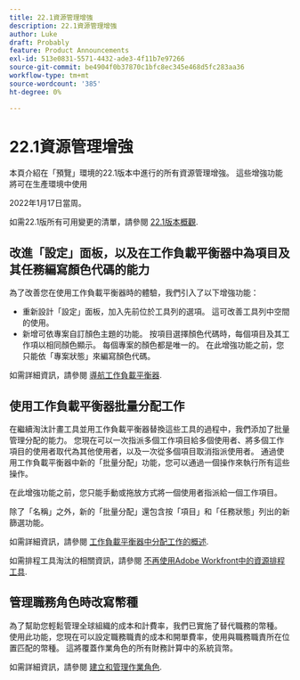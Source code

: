 ```yaml
---
title: 22.1資源管理增強
description: 22.1資源管理增強
author: Luke
draft: Probably
feature: Product Announcements
exl-id: 513e0831-5571-4432-ade3-4f11b7e97266
source-git-commit: be4904f0b37870c1bfc8ec345e468d5fc283aa36
workflow-type: tm+mt
source-wordcount: '385'
ht-degree: 0%

---
```


# 22.1資源管理增強

本頁介紹在「預覽」環境的22.1版本中進行的所有資源管理增強。 這些增強功能將可在生產環境中使用

<!--
<MadCap:conditionalText data-mc-conditions="QuicksilverOrClassic.Draft mode">
in January 2022
</MadCap:conditionalText>
-->

2022年1月17日當周。

如需22.1版所有可用變更的清單，請參閱 [22.1版本概觀](../../../product-announcements/product-releases/22.1-release-activity/22-1-release-overview.md).

## 改進「設定」面板，以及在工作負載平衡器中為項目及其任務編寫顏色代碼的能力

為了改善您在使用工作負載平衡器時的體驗，我們引入了以下增強功能：

* 重新設計「設定」面板，加入先前位於工具列的選項。 這可改善工具列中空間的使用。
* 新增可依專案自訂顏色主題的功能。 按項目選擇顏色代碼時，每個項目及其工作項以相同顏色顯示。 每個專案的顏色都是唯一的。 在此增強功能之前，您只能依「專案狀態」來編寫顏色代碼。

如需詳細資訊，請參閱 [導航工作負載平衡器](../../../resource-mgmt/workload-balancer/navigate-the-workload-balancer.md).

## 使用工作負載平衡器批量分配工作

在繼續淘汰計畫工具並用工作負載平衡器替換這些工具的過程中，我們添加了批量管理分配的能力。 您現在可以一次指派多個工作項目給多個使用者、將多個工作項目的使用者取代為其他使用者，以及一次從多個項目取消指派使用者。 通過使用工作負載平衡器中新的「批量分配」功能，您可以通過一個操作來執行所有這些操作。

在此增強功能之前，您只能手動或拖放方式將一個使用者指派給一個工作項目。

除了「名稱」之外，新的「批量分配」還包含按「項目」和「任務狀態」列出的新篩選功能。

如需詳細資訊，請參閱 [工作負載平衡器中分配工作的概述](../../../resource-mgmt/workload-balancer/assign-work-in-workload-balancer.md).

如需排程工具淘汰的相關資訊，請參閱 [不再使用Adobe Workfront中的資源排程工具](../../../resource-mgmt/resource-mgmt-overview/deprecate-resource-scheduling.md).

## 管理職務角色時改寫幣種

為了幫助您輕鬆管理全球組織的成本和計費率，我們已實施了替代職務的幣種。 使用此功能，您現在可以設定職務職責的成本和開單費率，使用與職務職責所在位置匹配的幣種。 這將覆蓋作業角色的所有財務計算中的系統貨幣。

如需詳細資訊，請參閱 [建立和管理作業角色](../../../administration-and-setup/set-up-workfront/organizational-setup/create-manage-job-roles.md).

